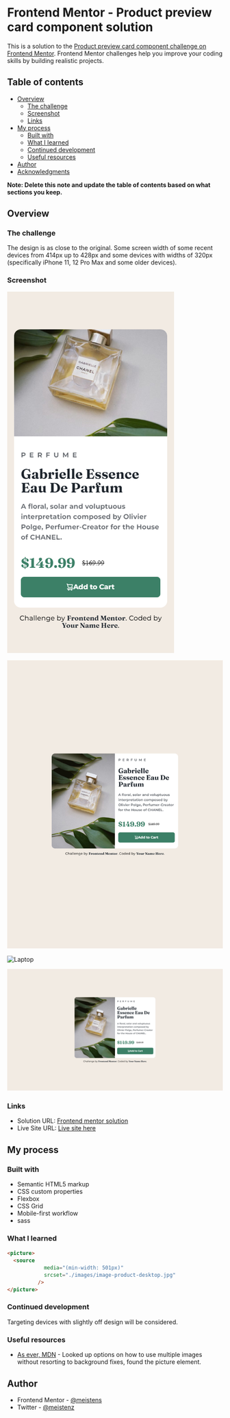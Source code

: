 # Frontend Mentor - Product preview card component solution

This is a solution to the [Product preview card component challenge on Frontend Mentor](https://www.frontendmentor.io/challenges/product-preview-card-component-GO7UmttRfa). Frontend Mentor challenges help you improve your coding skills by building realistic projects.

## Table of contents

- [Overview](#overview)
  - [The challenge](#the-challenge)
  - [Screenshot](#screenshot)
  - [Links](#links)
- [My process](#my-process)
  - [Built with](#built-with)
  - [What I learned](#what-i-learned)
  - [Continued development](#continued-development)
  - [Useful resources](#useful-resources)
- [Author](#author)
- [Acknowledgments](#acknowledgments)

**Note: Delete this note and update the table of contents based on what sections you keep.**

## Overview

### The challenge

The design is as close to the original. Some screen width of some recent devices from 414px up to 428px and some devices with widths of 320px (specifically iPhone 11, 12 Pro Max and some older devices).

### Screenshot

![Mobile](./Finished%20designs/iphone-12-6.1-1170x2532.png)

![Tablet](./Finished%20designs/ipad-pro-12.9-2048%20x%202732.png)

![Laptop](./Finished%20designs/11-inch-macbook-air-0-1366%20%C3%97%20768.png)

![Desktop](./Finished%20designs/desktop-1600x900-0-1600%20x%20900.png)

### Links

- Solution URL: [Frontend mentor solution](https://www.frontendmentor.io/solutions/product-preview-card-component-using-sass-Hhrm8kMAIg)
- Live Site URL: [Live site here](https://productpage-blue.vercel.app)

## My process

### Built with

- Semantic HTML5 markup
- CSS custom properties
- Flexbox
- CSS Grid
- Mobile-first workflow
- sass

### What I learned

```html
<picture>
  <source
            media="(min-width: 501px)"
            srcset="./images/image-product-desktop.jpg"
          />
</picture>
```

### Continued development

Targeting devices with slightly off design will be considered.

### Useful resources

- [As ever, MDN](https://www.developer.mozilla.org) - Looked up options on how to use multiple images without resorting to background fixes, found the picture element.

## Author

- Frontend Mentor - [@meistens](https://www.frontendmentor.io/profile/meistens)
- Twitter - [@meistenz](https://www.twitter.com/meistenz)
